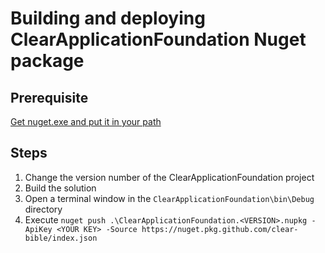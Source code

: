 # Building and deploying ClearApplicationFoundation Nuget package

## Prerequisite

[Get nuget.exe and put it in your path](https://www.nuget.org/downloads)

## Steps

1. Change the version number of the ClearApplicationFoundation project
2. Build the solution
3. Open a terminal window in the `ClearApplicationFoundation\bin\Debug` directory
4. Execute `nuget push .\ClearApplicationFoundation.<VERSION>.nupkg -ApiKey <YOUR KEY> -Source https://nuget.pkg.github.com/clear-bible/index.json`